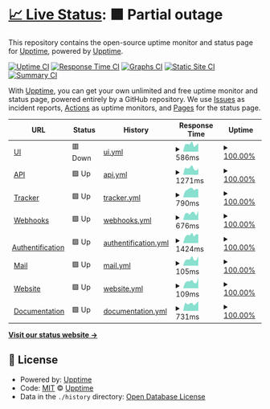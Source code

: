 # [📈 Live Status](https://status.skalin.io): <!--live status--> **🟧 Partial outage**

This repository contains the open-source uptime monitor and status page for [Upptime](https://upptime.js.org), powered by [Upptime](https://github.com/upptime/upptime).

[![Uptime CI](https://github.com/SkalinCS/uptime/workflows/Uptime%20CI/badge.svg)](https://github.com/SkalinCS/uptime/actions?query=workflow%3A%22Uptime+CI%22)
[![Response Time CI](https://github.com/SkalinCS/uptime/workflows/Response%20Time%20CI/badge.svg)](https://github.com/SkalinCS/uptime/actions?query=workflow%3A%22Response+Time+CI%22)
[![Graphs CI](https://github.com/SkalinCS/uptime/workflows/Graphs%20CI/badge.svg)](https://github.com/SkalinCS/uptime/actions?query=workflow%3A%22Graphs+CI%22)
[![Static Site CI](https://github.com/SkalinCS/uptime/workflows/Static%20Site%20CI/badge.svg)](https://github.com/SkalinCS/uptime/actions?query=workflow%3A%22Static+Site+CI%22)
[![Summary CI](https://github.com/SkalinCS/uptime/workflows/Summary%20CI/badge.svg)](https://github.com/SkalinCS/uptime/actions?query=workflow%3A%22Summary+CI%22)

With [Upptime](https://upptime.js.org), you can get your own unlimited and free uptime monitor and status page, powered entirely by a GitHub repository. We use [Issues](https://github.com/upptime/upptime/issues) as incident reports, [Actions](https://github.com/SkalinCS/uptime/actions) as uptime monitors, and [Pages](https://status.skalin.io) for the status page.

<!--start: status pages-->
<!-- This summary is generated by Upptime (https://github.com/upptime/upptime) -->
<!-- Do not edit this manually, your changes will be overwritten -->
<!-- prettier-ignore -->
| URL | Status | History | Response Time | Uptime |
| --- | ------ | ------- | ------------- | ------ |
| <img alt="" src="https://icons.duckduckgo.com/ip3/app.skalin.io.ico" height="13"> [UI](https://app.skalin.io/) | 🟥 Down | [ui.yml](https://github.com/SkalinCS/uptime/commits/HEAD/history/ui.yml) | <details><summary><img alt="Response time graph" src="./graphs/ui/response-time-week.png" height="20"> 586ms</summary><br><a href="https://status.skalin.io/history/ui"><img alt="Response time 601" src="https://img.shields.io/endpoint?url=https%3A%2F%2Fraw.githubusercontent.com%2FSkalinCS%2Fuptime%2FHEAD%2Fapi%2Fui%2Fresponse-time.json"></a><br><a href="https://status.skalin.io/history/ui"><img alt="24-hour response time 629" src="https://img.shields.io/endpoint?url=https%3A%2F%2Fraw.githubusercontent.com%2FSkalinCS%2Fuptime%2FHEAD%2Fapi%2Fui%2Fresponse-time-day.json"></a><br><a href="https://status.skalin.io/history/ui"><img alt="7-day response time 586" src="https://img.shields.io/endpoint?url=https%3A%2F%2Fraw.githubusercontent.com%2FSkalinCS%2Fuptime%2FHEAD%2Fapi%2Fui%2Fresponse-time-week.json"></a><br><a href="https://status.skalin.io/history/ui"><img alt="30-day response time 633" src="https://img.shields.io/endpoint?url=https%3A%2F%2Fraw.githubusercontent.com%2FSkalinCS%2Fuptime%2FHEAD%2Fapi%2Fui%2Fresponse-time-month.json"></a><br><a href="https://status.skalin.io/history/ui"><img alt="1-year response time 601" src="https://img.shields.io/endpoint?url=https%3A%2F%2Fraw.githubusercontent.com%2FSkalinCS%2Fuptime%2FHEAD%2Fapi%2Fui%2Fresponse-time-year.json"></a></details> | <details><summary><a href="https://status.skalin.io/history/ui">100.00%</a></summary><a href="https://status.skalin.io/history/ui"><img alt="All-time uptime 100.00%" src="https://img.shields.io/endpoint?url=https%3A%2F%2Fraw.githubusercontent.com%2FSkalinCS%2Fuptime%2FHEAD%2Fapi%2Fui%2Fuptime.json"></a><br><a href="https://status.skalin.io/history/ui"><img alt="24-hour uptime 99.99%" src="https://img.shields.io/endpoint?url=https%3A%2F%2Fraw.githubusercontent.com%2FSkalinCS%2Fuptime%2FHEAD%2Fapi%2Fui%2Fuptime-day.json"></a><br><a href="https://status.skalin.io/history/ui"><img alt="7-day uptime 100.00%" src="https://img.shields.io/endpoint?url=https%3A%2F%2Fraw.githubusercontent.com%2FSkalinCS%2Fuptime%2FHEAD%2Fapi%2Fui%2Fuptime-week.json"></a><br><a href="https://status.skalin.io/history/ui"><img alt="30-day uptime 100.00%" src="https://img.shields.io/endpoint?url=https%3A%2F%2Fraw.githubusercontent.com%2FSkalinCS%2Fuptime%2FHEAD%2Fapi%2Fui%2Fuptime-month.json"></a><br><a href="https://status.skalin.io/history/ui"><img alt="1-year uptime 100.00%" src="https://img.shields.io/endpoint?url=https%3A%2F%2Fraw.githubusercontent.com%2FSkalinCS%2Fuptime%2FHEAD%2Fapi%2Fui%2Fuptime-year.json"></a></details>
| <img alt="" src="https://app.skalin.io/android-icon-144x144.png" height="13"> [API](http://api.skalin.io/v1/healthcheck) | 🟩 Up | [api.yml](https://github.com/SkalinCS/uptime/commits/HEAD/history/api.yml) | <details><summary><img alt="Response time graph" src="./graphs/api/response-time-week.png" height="20"> 1271ms</summary><br><a href="https://status.skalin.io/history/api"><img alt="Response time 1191" src="https://img.shields.io/endpoint?url=https%3A%2F%2Fraw.githubusercontent.com%2FSkalinCS%2Fuptime%2FHEAD%2Fapi%2Fapi%2Fresponse-time.json"></a><br><a href="https://status.skalin.io/history/api"><img alt="24-hour response time 1222" src="https://img.shields.io/endpoint?url=https%3A%2F%2Fraw.githubusercontent.com%2FSkalinCS%2Fuptime%2FHEAD%2Fapi%2Fapi%2Fresponse-time-day.json"></a><br><a href="https://status.skalin.io/history/api"><img alt="7-day response time 1271" src="https://img.shields.io/endpoint?url=https%3A%2F%2Fraw.githubusercontent.com%2FSkalinCS%2Fuptime%2FHEAD%2Fapi%2Fapi%2Fresponse-time-week.json"></a><br><a href="https://status.skalin.io/history/api"><img alt="30-day response time 1280" src="https://img.shields.io/endpoint?url=https%3A%2F%2Fraw.githubusercontent.com%2FSkalinCS%2Fuptime%2FHEAD%2Fapi%2Fapi%2Fresponse-time-month.json"></a><br><a href="https://status.skalin.io/history/api"><img alt="1-year response time 1191" src="https://img.shields.io/endpoint?url=https%3A%2F%2Fraw.githubusercontent.com%2FSkalinCS%2Fuptime%2FHEAD%2Fapi%2Fapi%2Fresponse-time-year.json"></a></details> | <details><summary><a href="https://status.skalin.io/history/api">100.00%</a></summary><a href="https://status.skalin.io/history/api"><img alt="All-time uptime 100.00%" src="https://img.shields.io/endpoint?url=https%3A%2F%2Fraw.githubusercontent.com%2FSkalinCS%2Fuptime%2FHEAD%2Fapi%2Fapi%2Fuptime.json"></a><br><a href="https://status.skalin.io/history/api"><img alt="24-hour uptime 100.00%" src="https://img.shields.io/endpoint?url=https%3A%2F%2Fraw.githubusercontent.com%2FSkalinCS%2Fuptime%2FHEAD%2Fapi%2Fapi%2Fuptime-day.json"></a><br><a href="https://status.skalin.io/history/api"><img alt="7-day uptime 100.00%" src="https://img.shields.io/endpoint?url=https%3A%2F%2Fraw.githubusercontent.com%2FSkalinCS%2Fuptime%2FHEAD%2Fapi%2Fapi%2Fuptime-week.json"></a><br><a href="https://status.skalin.io/history/api"><img alt="30-day uptime 100.00%" src="https://img.shields.io/endpoint?url=https%3A%2F%2Fraw.githubusercontent.com%2FSkalinCS%2Fuptime%2FHEAD%2Fapi%2Fapi%2Fuptime-month.json"></a><br><a href="https://status.skalin.io/history/api"><img alt="1-year uptime 100.00%" src="https://img.shields.io/endpoint?url=https%3A%2F%2Fraw.githubusercontent.com%2FSkalinCS%2Fuptime%2FHEAD%2Fapi%2Fapi%2Fuptime-year.json"></a></details>
| <img alt="" src="https://app.skalin.io/android-icon-144x144.png" height="13"> [Tracker](https://collect.skalin.io/healthcheck) | 🟩 Up | [tracker.yml](https://github.com/SkalinCS/uptime/commits/HEAD/history/tracker.yml) | <details><summary><img alt="Response time graph" src="./graphs/tracker/response-time-week.png" height="20"> 790ms</summary><br><a href="https://status.skalin.io/history/tracker"><img alt="Response time 728" src="https://img.shields.io/endpoint?url=https%3A%2F%2Fraw.githubusercontent.com%2FSkalinCS%2Fuptime%2FHEAD%2Fapi%2Ftracker%2Fresponse-time.json"></a><br><a href="https://status.skalin.io/history/tracker"><img alt="24-hour response time 791" src="https://img.shields.io/endpoint?url=https%3A%2F%2Fraw.githubusercontent.com%2FSkalinCS%2Fuptime%2FHEAD%2Fapi%2Ftracker%2Fresponse-time-day.json"></a><br><a href="https://status.skalin.io/history/tracker"><img alt="7-day response time 790" src="https://img.shields.io/endpoint?url=https%3A%2F%2Fraw.githubusercontent.com%2FSkalinCS%2Fuptime%2FHEAD%2Fapi%2Ftracker%2Fresponse-time-week.json"></a><br><a href="https://status.skalin.io/history/tracker"><img alt="30-day response time 773" src="https://img.shields.io/endpoint?url=https%3A%2F%2Fraw.githubusercontent.com%2FSkalinCS%2Fuptime%2FHEAD%2Fapi%2Ftracker%2Fresponse-time-month.json"></a><br><a href="https://status.skalin.io/history/tracker"><img alt="1-year response time 728" src="https://img.shields.io/endpoint?url=https%3A%2F%2Fraw.githubusercontent.com%2FSkalinCS%2Fuptime%2FHEAD%2Fapi%2Ftracker%2Fresponse-time-year.json"></a></details> | <details><summary><a href="https://status.skalin.io/history/tracker">100.00%</a></summary><a href="https://status.skalin.io/history/tracker"><img alt="All-time uptime 100.00%" src="https://img.shields.io/endpoint?url=https%3A%2F%2Fraw.githubusercontent.com%2FSkalinCS%2Fuptime%2FHEAD%2Fapi%2Ftracker%2Fuptime.json"></a><br><a href="https://status.skalin.io/history/tracker"><img alt="24-hour uptime 100.00%" src="https://img.shields.io/endpoint?url=https%3A%2F%2Fraw.githubusercontent.com%2FSkalinCS%2Fuptime%2FHEAD%2Fapi%2Ftracker%2Fuptime-day.json"></a><br><a href="https://status.skalin.io/history/tracker"><img alt="7-day uptime 100.00%" src="https://img.shields.io/endpoint?url=https%3A%2F%2Fraw.githubusercontent.com%2FSkalinCS%2Fuptime%2FHEAD%2Fapi%2Ftracker%2Fuptime-week.json"></a><br><a href="https://status.skalin.io/history/tracker"><img alt="30-day uptime 100.00%" src="https://img.shields.io/endpoint?url=https%3A%2F%2Fraw.githubusercontent.com%2FSkalinCS%2Fuptime%2FHEAD%2Fapi%2Ftracker%2Fuptime-month.json"></a><br><a href="https://status.skalin.io/history/tracker"><img alt="1-year uptime 100.00%" src="https://img.shields.io/endpoint?url=https%3A%2F%2Fraw.githubusercontent.com%2FSkalinCS%2Fuptime%2FHEAD%2Fapi%2Ftracker%2Fuptime-year.json"></a></details>
| <img alt="" src="https://app.skalin.io/android-icon-144x144.png" height="13"> [Webhooks](https://connector.skalin.io/webhook/aba337c4ga33baed?client_id=d0fd3591c03aff5c&test=1) | 🟩 Up | [webhooks.yml](https://github.com/SkalinCS/uptime/commits/HEAD/history/webhooks.yml) | <details><summary><img alt="Response time graph" src="./graphs/webhooks/response-time-week.png" height="20"> 676ms</summary><br><a href="https://status.skalin.io/history/webhooks"><img alt="Response time 685" src="https://img.shields.io/endpoint?url=https%3A%2F%2Fraw.githubusercontent.com%2FSkalinCS%2Fuptime%2FHEAD%2Fapi%2Fwebhooks%2Fresponse-time.json"></a><br><a href="https://status.skalin.io/history/webhooks"><img alt="24-hour response time 912" src="https://img.shields.io/endpoint?url=https%3A%2F%2Fraw.githubusercontent.com%2FSkalinCS%2Fuptime%2FHEAD%2Fapi%2Fwebhooks%2Fresponse-time-day.json"></a><br><a href="https://status.skalin.io/history/webhooks"><img alt="7-day response time 676" src="https://img.shields.io/endpoint?url=https%3A%2F%2Fraw.githubusercontent.com%2FSkalinCS%2Fuptime%2FHEAD%2Fapi%2Fwebhooks%2Fresponse-time-week.json"></a><br><a href="https://status.skalin.io/history/webhooks"><img alt="30-day response time 719" src="https://img.shields.io/endpoint?url=https%3A%2F%2Fraw.githubusercontent.com%2FSkalinCS%2Fuptime%2FHEAD%2Fapi%2Fwebhooks%2Fresponse-time-month.json"></a><br><a href="https://status.skalin.io/history/webhooks"><img alt="1-year response time 685" src="https://img.shields.io/endpoint?url=https%3A%2F%2Fraw.githubusercontent.com%2FSkalinCS%2Fuptime%2FHEAD%2Fapi%2Fwebhooks%2Fresponse-time-year.json"></a></details> | <details><summary><a href="https://status.skalin.io/history/webhooks">100.00%</a></summary><a href="https://status.skalin.io/history/webhooks"><img alt="All-time uptime 99.99%" src="https://img.shields.io/endpoint?url=https%3A%2F%2Fraw.githubusercontent.com%2FSkalinCS%2Fuptime%2FHEAD%2Fapi%2Fwebhooks%2Fuptime.json"></a><br><a href="https://status.skalin.io/history/webhooks"><img alt="24-hour uptime 100.00%" src="https://img.shields.io/endpoint?url=https%3A%2F%2Fraw.githubusercontent.com%2FSkalinCS%2Fuptime%2FHEAD%2Fapi%2Fwebhooks%2Fuptime-day.json"></a><br><a href="https://status.skalin.io/history/webhooks"><img alt="7-day uptime 100.00%" src="https://img.shields.io/endpoint?url=https%3A%2F%2Fraw.githubusercontent.com%2FSkalinCS%2Fuptime%2FHEAD%2Fapi%2Fwebhooks%2Fuptime-week.json"></a><br><a href="https://status.skalin.io/history/webhooks"><img alt="30-day uptime 100.00%" src="https://img.shields.io/endpoint?url=https%3A%2F%2Fraw.githubusercontent.com%2FSkalinCS%2Fuptime%2FHEAD%2Fapi%2Fwebhooks%2Fuptime-month.json"></a><br><a href="https://status.skalin.io/history/webhooks"><img alt="1-year uptime 99.99%" src="https://img.shields.io/endpoint?url=https%3A%2F%2Fraw.githubusercontent.com%2FSkalinCS%2Fuptime%2FHEAD%2Fapi%2Fwebhooks%2Fuptime-year.json"></a></details>
| <img alt="" src="https://app.skalin.io/android-icon-144x144.png" height="13"> [Authentification](https://auth.skalin.io/) | 🟩 Up | [authentification.yml](https://github.com/SkalinCS/uptime/commits/HEAD/history/authentification.yml) | <details><summary><img alt="Response time graph" src="./graphs/authentification/response-time-week.png" height="20"> 1424ms</summary><br><a href="https://status.skalin.io/history/authentification"><img alt="Response time 1360" src="https://img.shields.io/endpoint?url=https%3A%2F%2Fraw.githubusercontent.com%2FSkalinCS%2Fuptime%2FHEAD%2Fapi%2Fauthentification%2Fresponse-time.json"></a><br><a href="https://status.skalin.io/history/authentification"><img alt="24-hour response time 1539" src="https://img.shields.io/endpoint?url=https%3A%2F%2Fraw.githubusercontent.com%2FSkalinCS%2Fuptime%2FHEAD%2Fapi%2Fauthentification%2Fresponse-time-day.json"></a><br><a href="https://status.skalin.io/history/authentification"><img alt="7-day response time 1424" src="https://img.shields.io/endpoint?url=https%3A%2F%2Fraw.githubusercontent.com%2FSkalinCS%2Fuptime%2FHEAD%2Fapi%2Fauthentification%2Fresponse-time-week.json"></a><br><a href="https://status.skalin.io/history/authentification"><img alt="30-day response time 1406" src="https://img.shields.io/endpoint?url=https%3A%2F%2Fraw.githubusercontent.com%2FSkalinCS%2Fuptime%2FHEAD%2Fapi%2Fauthentification%2Fresponse-time-month.json"></a><br><a href="https://status.skalin.io/history/authentification"><img alt="1-year response time 1360" src="https://img.shields.io/endpoint?url=https%3A%2F%2Fraw.githubusercontent.com%2FSkalinCS%2Fuptime%2FHEAD%2Fapi%2Fauthentification%2Fresponse-time-year.json"></a></details> | <details><summary><a href="https://status.skalin.io/history/authentification">100.00%</a></summary><a href="https://status.skalin.io/history/authentification"><img alt="All-time uptime 99.97%" src="https://img.shields.io/endpoint?url=https%3A%2F%2Fraw.githubusercontent.com%2FSkalinCS%2Fuptime%2FHEAD%2Fapi%2Fauthentification%2Fuptime.json"></a><br><a href="https://status.skalin.io/history/authentification"><img alt="24-hour uptime 100.00%" src="https://img.shields.io/endpoint?url=https%3A%2F%2Fraw.githubusercontent.com%2FSkalinCS%2Fuptime%2FHEAD%2Fapi%2Fauthentification%2Fuptime-day.json"></a><br><a href="https://status.skalin.io/history/authentification"><img alt="7-day uptime 100.00%" src="https://img.shields.io/endpoint?url=https%3A%2F%2Fraw.githubusercontent.com%2FSkalinCS%2Fuptime%2FHEAD%2Fapi%2Fauthentification%2Fuptime-week.json"></a><br><a href="https://status.skalin.io/history/authentification"><img alt="30-day uptime 100.00%" src="https://img.shields.io/endpoint?url=https%3A%2F%2Fraw.githubusercontent.com%2FSkalinCS%2Fuptime%2FHEAD%2Fapi%2Fauthentification%2Fuptime-month.json"></a><br><a href="https://status.skalin.io/history/authentification"><img alt="1-year uptime 99.97%" src="https://img.shields.io/endpoint?url=https%3A%2F%2Fraw.githubusercontent.com%2FSkalinCS%2Fuptime%2FHEAD%2Fapi%2Fauthentification%2Fuptime-year.json"></a></details>
| <img alt="" src="https://app.skalin.io/android-icon-144x144.png" height="13"> [Mail](appmail.skalin.io) | 🟩 Up | [mail.yml](https://github.com/SkalinCS/uptime/commits/HEAD/history/mail.yml) | <details><summary><img alt="Response time graph" src="./graphs/mail/response-time-week.png" height="20"> 105ms</summary><br><a href="https://status.skalin.io/history/mail"><img alt="Response time 109" src="https://img.shields.io/endpoint?url=https%3A%2F%2Fraw.githubusercontent.com%2FSkalinCS%2Fuptime%2FHEAD%2Fapi%2Fmail%2Fresponse-time.json"></a><br><a href="https://status.skalin.io/history/mail"><img alt="24-hour response time 143" src="https://img.shields.io/endpoint?url=https%3A%2F%2Fraw.githubusercontent.com%2FSkalinCS%2Fuptime%2FHEAD%2Fapi%2Fmail%2Fresponse-time-day.json"></a><br><a href="https://status.skalin.io/history/mail"><img alt="7-day response time 105" src="https://img.shields.io/endpoint?url=https%3A%2F%2Fraw.githubusercontent.com%2FSkalinCS%2Fuptime%2FHEAD%2Fapi%2Fmail%2Fresponse-time-week.json"></a><br><a href="https://status.skalin.io/history/mail"><img alt="30-day response time 111" src="https://img.shields.io/endpoint?url=https%3A%2F%2Fraw.githubusercontent.com%2FSkalinCS%2Fuptime%2FHEAD%2Fapi%2Fmail%2Fresponse-time-month.json"></a><br><a href="https://status.skalin.io/history/mail"><img alt="1-year response time 109" src="https://img.shields.io/endpoint?url=https%3A%2F%2Fraw.githubusercontent.com%2FSkalinCS%2Fuptime%2FHEAD%2Fapi%2Fmail%2Fresponse-time-year.json"></a></details> | <details><summary><a href="https://status.skalin.io/history/mail">100.00%</a></summary><a href="https://status.skalin.io/history/mail"><img alt="All-time uptime 100.00%" src="https://img.shields.io/endpoint?url=https%3A%2F%2Fraw.githubusercontent.com%2FSkalinCS%2Fuptime%2FHEAD%2Fapi%2Fmail%2Fuptime.json"></a><br><a href="https://status.skalin.io/history/mail"><img alt="24-hour uptime 100.00%" src="https://img.shields.io/endpoint?url=https%3A%2F%2Fraw.githubusercontent.com%2FSkalinCS%2Fuptime%2FHEAD%2Fapi%2Fmail%2Fuptime-day.json"></a><br><a href="https://status.skalin.io/history/mail"><img alt="7-day uptime 100.00%" src="https://img.shields.io/endpoint?url=https%3A%2F%2Fraw.githubusercontent.com%2FSkalinCS%2Fuptime%2FHEAD%2Fapi%2Fmail%2Fuptime-week.json"></a><br><a href="https://status.skalin.io/history/mail"><img alt="30-day uptime 100.00%" src="https://img.shields.io/endpoint?url=https%3A%2F%2Fraw.githubusercontent.com%2FSkalinCS%2Fuptime%2FHEAD%2Fapi%2Fmail%2Fuptime-month.json"></a><br><a href="https://status.skalin.io/history/mail"><img alt="1-year uptime 100.00%" src="https://img.shields.io/endpoint?url=https%3A%2F%2Fraw.githubusercontent.com%2FSkalinCS%2Fuptime%2FHEAD%2Fapi%2Fmail%2Fuptime-year.json"></a></details>
| <img alt="" src="https://icons.duckduckgo.com/ip3/www.skalin.io.ico" height="13"> [Website](https://www.skalin.io/) | 🟩 Up | [website.yml](https://github.com/SkalinCS/uptime/commits/HEAD/history/website.yml) | <details><summary><img alt="Response time graph" src="./graphs/website/response-time-week.png" height="20"> 109ms</summary><br><a href="https://status.skalin.io/history/website"><img alt="Response time 132" src="https://img.shields.io/endpoint?url=https%3A%2F%2Fraw.githubusercontent.com%2FSkalinCS%2Fuptime%2FHEAD%2Fapi%2Fwebsite%2Fresponse-time.json"></a><br><a href="https://status.skalin.io/history/website"><img alt="24-hour response time 160" src="https://img.shields.io/endpoint?url=https%3A%2F%2Fraw.githubusercontent.com%2FSkalinCS%2Fuptime%2FHEAD%2Fapi%2Fwebsite%2Fresponse-time-day.json"></a><br><a href="https://status.skalin.io/history/website"><img alt="7-day response time 109" src="https://img.shields.io/endpoint?url=https%3A%2F%2Fraw.githubusercontent.com%2FSkalinCS%2Fuptime%2FHEAD%2Fapi%2Fwebsite%2Fresponse-time-week.json"></a><br><a href="https://status.skalin.io/history/website"><img alt="30-day response time 123" src="https://img.shields.io/endpoint?url=https%3A%2F%2Fraw.githubusercontent.com%2FSkalinCS%2Fuptime%2FHEAD%2Fapi%2Fwebsite%2Fresponse-time-month.json"></a><br><a href="https://status.skalin.io/history/website"><img alt="1-year response time 132" src="https://img.shields.io/endpoint?url=https%3A%2F%2Fraw.githubusercontent.com%2FSkalinCS%2Fuptime%2FHEAD%2Fapi%2Fwebsite%2Fresponse-time-year.json"></a></details> | <details><summary><a href="https://status.skalin.io/history/website">100.00%</a></summary><a href="https://status.skalin.io/history/website"><img alt="All-time uptime 100.00%" src="https://img.shields.io/endpoint?url=https%3A%2F%2Fraw.githubusercontent.com%2FSkalinCS%2Fuptime%2FHEAD%2Fapi%2Fwebsite%2Fuptime.json"></a><br><a href="https://status.skalin.io/history/website"><img alt="24-hour uptime 100.00%" src="https://img.shields.io/endpoint?url=https%3A%2F%2Fraw.githubusercontent.com%2FSkalinCS%2Fuptime%2FHEAD%2Fapi%2Fwebsite%2Fuptime-day.json"></a><br><a href="https://status.skalin.io/history/website"><img alt="7-day uptime 100.00%" src="https://img.shields.io/endpoint?url=https%3A%2F%2Fraw.githubusercontent.com%2FSkalinCS%2Fuptime%2FHEAD%2Fapi%2Fwebsite%2Fuptime-week.json"></a><br><a href="https://status.skalin.io/history/website"><img alt="30-day uptime 100.00%" src="https://img.shields.io/endpoint?url=https%3A%2F%2Fraw.githubusercontent.com%2FSkalinCS%2Fuptime%2FHEAD%2Fapi%2Fwebsite%2Fuptime-month.json"></a><br><a href="https://status.skalin.io/history/website"><img alt="1-year uptime 100.00%" src="https://img.shields.io/endpoint?url=https%3A%2F%2Fraw.githubusercontent.com%2FSkalinCS%2Fuptime%2FHEAD%2Fapi%2Fwebsite%2Fuptime-year.json"></a></details>
| <img alt="" src="https://icons.duckduckgo.com/ip3/docs.skalin.io.ico" height="13"> [Documentation](https://docs.skalin.io/) | 🟩 Up | [documentation.yml](https://github.com/SkalinCS/uptime/commits/HEAD/history/documentation.yml) | <details><summary><img alt="Response time graph" src="./graphs/documentation/response-time-week.png" height="20"> 731ms</summary><br><a href="https://status.skalin.io/history/documentation"><img alt="Response time 708" src="https://img.shields.io/endpoint?url=https%3A%2F%2Fraw.githubusercontent.com%2FSkalinCS%2Fuptime%2FHEAD%2Fapi%2Fdocumentation%2Fresponse-time.json"></a><br><a href="https://status.skalin.io/history/documentation"><img alt="24-hour response time 937" src="https://img.shields.io/endpoint?url=https%3A%2F%2Fraw.githubusercontent.com%2FSkalinCS%2Fuptime%2FHEAD%2Fapi%2Fdocumentation%2Fresponse-time-day.json"></a><br><a href="https://status.skalin.io/history/documentation"><img alt="7-day response time 731" src="https://img.shields.io/endpoint?url=https%3A%2F%2Fraw.githubusercontent.com%2FSkalinCS%2Fuptime%2FHEAD%2Fapi%2Fdocumentation%2Fresponse-time-week.json"></a><br><a href="https://status.skalin.io/history/documentation"><img alt="30-day response time 749" src="https://img.shields.io/endpoint?url=https%3A%2F%2Fraw.githubusercontent.com%2FSkalinCS%2Fuptime%2FHEAD%2Fapi%2Fdocumentation%2Fresponse-time-month.json"></a><br><a href="https://status.skalin.io/history/documentation"><img alt="1-year response time 708" src="https://img.shields.io/endpoint?url=https%3A%2F%2Fraw.githubusercontent.com%2FSkalinCS%2Fuptime%2FHEAD%2Fapi%2Fdocumentation%2Fresponse-time-year.json"></a></details> | <details><summary><a href="https://status.skalin.io/history/documentation">100.00%</a></summary><a href="https://status.skalin.io/history/documentation"><img alt="All-time uptime 100.00%" src="https://img.shields.io/endpoint?url=https%3A%2F%2Fraw.githubusercontent.com%2FSkalinCS%2Fuptime%2FHEAD%2Fapi%2Fdocumentation%2Fuptime.json"></a><br><a href="https://status.skalin.io/history/documentation"><img alt="24-hour uptime 100.00%" src="https://img.shields.io/endpoint?url=https%3A%2F%2Fraw.githubusercontent.com%2FSkalinCS%2Fuptime%2FHEAD%2Fapi%2Fdocumentation%2Fuptime-day.json"></a><br><a href="https://status.skalin.io/history/documentation"><img alt="7-day uptime 100.00%" src="https://img.shields.io/endpoint?url=https%3A%2F%2Fraw.githubusercontent.com%2FSkalinCS%2Fuptime%2FHEAD%2Fapi%2Fdocumentation%2Fuptime-week.json"></a><br><a href="https://status.skalin.io/history/documentation"><img alt="30-day uptime 100.00%" src="https://img.shields.io/endpoint?url=https%3A%2F%2Fraw.githubusercontent.com%2FSkalinCS%2Fuptime%2FHEAD%2Fapi%2Fdocumentation%2Fuptime-month.json"></a><br><a href="https://status.skalin.io/history/documentation"><img alt="1-year uptime 100.00%" src="https://img.shields.io/endpoint?url=https%3A%2F%2Fraw.githubusercontent.com%2FSkalinCS%2Fuptime%2FHEAD%2Fapi%2Fdocumentation%2Fuptime-year.json"></a></details>

<!--end: status pages-->

[**Visit our status website →**](https://status.skalin.io)

## 📄 License

- Powered by: [Upptime](https://github.com/upptime/upptime)
- Code: [MIT](./LICENSE) © [Upptime](https://upptime.js.org)
- Data in the `./history` directory: [Open Database License](https://opendatacommons.org/licenses/odbl/1-0/)
